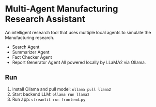 # Multi-Agent Manufacturing Research Assistant
An intelligent research tool that uses multiple local agents to simulate the Manufacturing research.
- Search Agent
- Summarizer Agent
- Fact Checker Agent
- Report Generator Agent
All powered locally by LLaMA2 via Ollama.
## Run
1. Install Ollama and pull model: `ollama pull llama2`
2. Start backend LLM: `ollama run llama2`
3. Run app: `streamlit run frontend.py`
